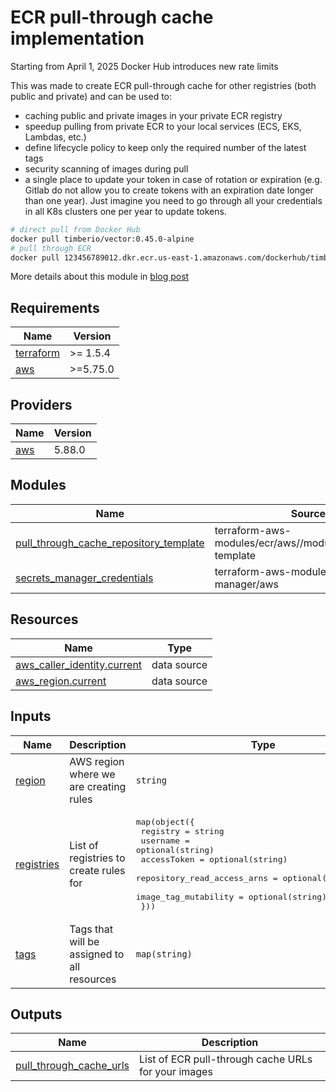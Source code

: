 # ECR pull-through cache implementation

Starting from April 1, 2025 Docker Hub introduces new rate limits

This was made to create ECR pull-through cache for other registries (both public and private) and can be used to:

- caching public and private images in your private ECR registry
- speedup pulling from private ECR to your local services (ECS, EKS, Lambdas, etc.)
- define lifecycle policy to keep only the required number of the latest tags
- security scanning of images during pull
- a single place to update your token in case of rotation or expiration (e.g. Gitlab do not allow you to create tokens with an expiration date longer than one year). Just imagine you need to go through all your credentials in all K8s clusters one per year to update tokens.

```sh
# direct pull from Docker Hub
docker pull timberio/vector:0.45.0-alpine
# pull through ECR
docker pull 123456789012.dkr.ecr.us-east-1.amazonaws.com/dockerhub/timberio/vector:0.45.0-alpine
```

More details about this module in <a name="blog post"></a> [blog post](https://sirantd.com/aws-and-docker-hub-limits-smart-strategies-for-april-2025-changes-42bd9295cad6)

<!-- BEGIN_TF_DOCS -->
## Requirements

| Name | Version |
|------|---------|
| <a name="requirement_terraform"></a> [terraform](#requirement\_terraform) | >= 1.5.4 |
| <a name="requirement_aws"></a> [aws](#requirement\_aws) | >=5.75.0 |

## Providers

| Name | Version |
|------|---------|
| <a name="provider_aws"></a> [aws](#provider\_aws) | 5.88.0 |

## Modules

| Name | Source | Version |
|------|--------|---------|
| <a name="module_pull_through_cache_repository_template"></a> [pull\_through\_cache\_repository\_template](#module\_pull\_through\_cache\_repository\_template) | terraform-aws-modules/ecr/aws//modules/repository-template | 2.3.1 |
| <a name="module_secrets_manager_credentials"></a> [secrets\_manager\_credentials](#module\_secrets\_manager\_credentials) | terraform-aws-modules/secrets-manager/aws | 1.3.1 |

## Resources

| Name | Type |
|------|------|
| [aws_caller_identity.current](https://registry.terraform.io/providers/hashicorp/aws/latest/docs/data-sources/caller_identity) | data source |
| [aws_region.current](https://registry.terraform.io/providers/hashicorp/aws/latest/docs/data-sources/region) | data source |

## Inputs

| Name | Description | Type | Default | Required |
|------|-------------|------|---------|:--------:|
| <a name="input_region"></a> [region](#input\_region) | AWS region where we are creating rules | `string` | `""` | no |
| <a name="input_registries"></a> [registries](#input\_registries) | List of registries to create rules for | <pre>map(object({<br/>    registry                    = string<br/>    username                    = optional(string)<br/>    accessToken                 = optional(string)<br/>    repository_read_access_arns = optional(list(string))<br/>    image_tag_mutability        = optional(string)<br/>  }))</pre> | n/a | yes |
| <a name="input_tags"></a> [tags](#input\_tags) | Tags that will be assigned to all resources | `map(string)` | `{}` | no |

## Outputs

| Name | Description |
|------|-------------|
| <a name="output_pull_through_cache_urls"></a> [pull\_through\_cache\_urls](#output\_pull\_through\_cache\_urls) | List of ECR pull-through cache URLs for your images |
<!-- END_TF_DOCS -->

